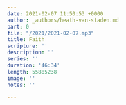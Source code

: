 ```yaml
---
date: 2021-02-07 11:50:53 +0000
author: _authors/heath-van-staden.md
part: 0
file: "/2021/2021-02-07.mp3"
title: Faith
scripture: ''
description: ''
series: ''
duration: '46:34'
length: 55885238
image: ''
notes: ''

---
```

